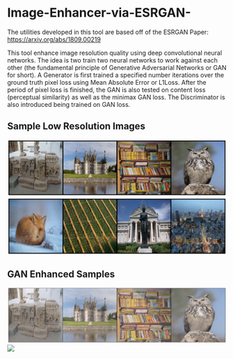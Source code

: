# Image-Enhancer-via-ESRGAN-
The utilities developed in this tool are based off of the ESRGAN Paper: https://arxiv.org/abs/1809.00219

This tool enhance image resolution quality using deep convolutional neural networks. The idea is two train two neural networks to work against each other (the fundamental principle of Generative Adversarial Networks or GAN for short). A Generator is first trained a specified number iterations over the ground truth pixel loss using Mean Absolute Error or L1Loss. After the period of pixel loss is finished, the GAN is also tested on content loss (perceptual similarity) as well as the minimax GAN loss. The Discriminator is also introduced being trained on GAN loss. 

## Sample Low Resolution Images

![](data/uploads/low_res_samples.png)
![](data/uploads/low_res_samples2.png)

## GAN Enhanced Samples

![](data/uploads/gan_improved_samples_brightened.png)
![](data/uploads/gan_improved_samples_brightened2.png)
